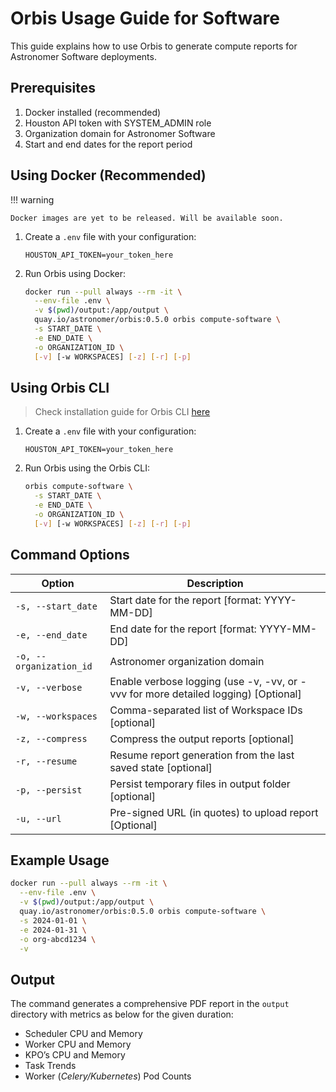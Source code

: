 # Orbis Usage Guide for Software

This guide explains how to use Orbis to generate compute reports for Astronomer Software deployments.

## Prerequisites

1. Docker installed (recommended)
2. Houston API token with SYSTEM_ADMIN role
3. Organization domain for Astronomer Software
4. Start and end dates for the report period

## Using Docker (Recommended)

!!! warning

    Docker images are yet to be released. Will be available soon.

1. Create a `.env` file with your configuration:
   ```env
   HOUSTON_API_TOKEN=your_token_here
   ```

2. Run Orbis using Docker:
   ```bash
   docker run --pull always --rm -it \
     --env-file .env \
     -v $(pwd)/output:/app/output \
     quay.io/astronomer/orbis:0.5.0 orbis compute-software \
     -s START_DATE \
     -e END_DATE \
     -o ORGANIZATION_ID \
     [-v] [-w WORKSPACES] [-z] [-r] [-p]
   ```

## Using Orbis CLI

> Check installation guide for Orbis CLI [here](../../installation#binary-installation)

1. Create a `.env` file with your configuration:
   ```env
   HOUSTON_API_TOKEN=your_token_here
   ```

2. Run Orbis using the Orbis CLI:
   ```bash
   orbis compute-software \
     -s START_DATE \
     -e END_DATE \
     -o ORGANIZATION_ID \
     [-v] [-w WORKSPACES] [-z] [-r] [-p]
   ```

## Command Options

<div class="command-options">
<table>
    <colgroup>
       <col style="width: 30%;">
       <col style="width: 70%;">
    </colgroup>
    <thead>
        <tr>
            <th>Option</th>
            <th>Description</th>
        </tr>
    </thead>
    <tbody>
        <tr>
            <td><code>-s, --start_date</code></td>
            <td>Start date for the report [format: YYYY-MM-DD]</td>
        </tr>
        <tr>
            <td><code>-e, --end_date</code></td>
            <td>End date for the report [format: YYYY-MM-DD]</td>
        </tr>
        <tr>
            <td><code>-o, --organization_id</code></td>
            <td>Astronomer organization domain</td>
        </tr>
        <tr>
            <td><code>-v, --verbose</code></td>
            <td>Enable verbose logging (use -v, -vv, or -vvv for more detailed logging) [Optional]</td>
        </tr>
        <tr>
            <td><code>-w, --workspaces</code></td>
            <td>Comma-separated list of Workspace IDs [optional]</td>
        </tr>
        <tr>
            <td><code>-z, --compress</code></td>
            <td>Compress the output reports [optional]</td>
        </tr>
        <tr>
            <td><code>-r, --resume</code></td>
            <td>Resume report generation from the last saved state [optional]</td>
        </tr>
        <tr>
            <td><code>-p, --persist</code></td>
            <td>Persist temporary files in output folder [optional]</td>
        </tr>
        <tr>
            <td><code>-u, --url</code></td>
            <td>Pre-signed URL (in quotes) to upload report [Optional]</td>
        </tr>
    </tbody>
</table>
</div>

## Example Usage

```bash
docker run --pull always --rm -it \
  --env-file .env \
  -v $(pwd)/output:/app/output \
  quay.io/astronomer/orbis:0.5.0 orbis compute-software \
  -s 2024-01-01 \
  -e 2024-01-31 \
  -o org-abcd1234 \
  -v
```

## Output

The command generates a comprehensive PDF report in the `output` directory with metrics as below for the given duration:

- Scheduler CPU and Memory
- Worker CPU and Memory
- KPO’s CPU and Memory
- Task Trends
- Worker (_Celery/Kubernetes_) Pod Counts
